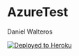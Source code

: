 # AzureTest

Daniel Walteros

[![Deployed to Heroku](https://www.herokucdn.com/deploy/button.png)](https://foodapitacs.herokuapp.com/)
